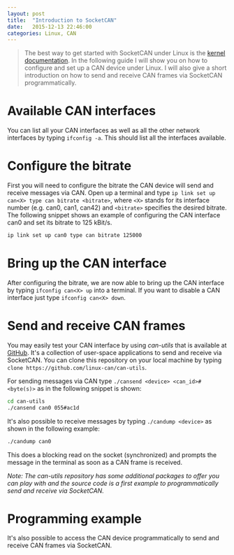 ```yaml
---
layout: post
title:  "Introduction to SocketCAN"
date:   2015-12-13 22:46:00
categories: Linux, CAN
---
```


> The best way to get started with SocketCAN under Linux is the [kernel documentation](https://www.kernel.org/doc/Documentation/networking/can.txt). In the following guide I will show you on how to configure and set up a CAN device under Linux. I will also give a short introduction on how to send and receive CAN frames via SocketCAN programmatically.

# Available CAN interfaces
You can list all your CAN interfaces as well as all the other network interfaces by typing `ifconfig -a`. This should list all the interfaces available.

# Configure the bitrate
First you will need to configure the bitrate the CAN device will send and receive messages via CAN. Open up a terminal and type `ip link set up can<X> type can bitrate <bitrate>`, where `<X>` stands for its interface number (e.g. can0, can1, can42) and `<bitrate>` specifies the desired bitrate. The following snippet shows an example of configuring the CAN interface can0 and set its bitrate to 125 kBit/s.

```bash
ip link set up can0 type can bitrate 125000
```

# Bring up the CAN interface
After configuring the bitrate, we are now able to bring up the CAN interface by typing `ifconfig can<X> up` into a terminal. If you want to disable a CAN interface just type `ifconfig can<X> down`.

# Send and receive CAN frames
You may easily test your CAN interface by using *can-utils* that is available at [GitHub](https://github.com/linux-can/can-utils). It's a collection of user-space applications to send and receive via SocketCAN. You can clone this repository on your local machine by typing `clone https://github.com/linux-can/can-utils`.

For sending messages via CAN type `./cansend <device> <can_id>#<byte(s)>` as in the following snippet is shown:

```bash
cd can-utils
./cansend can0 055#ac1d
```

It's also possible to receive messages by typing `./candump <device>` as shown in the following example:

```bash
./candump can0
```

This does a blocking read on the socket (synchronized) and prompts the message in the terminal as soon as a CAN frame is received.

*Note: The can-utils repository has some additional packages to offer you can play with and the source code is a first example to programmatically send and receive via SocketCAN.*

# Programming example
It's also possible to access the CAN device programmatically to send and receive CAN frames via SocketCAN.
